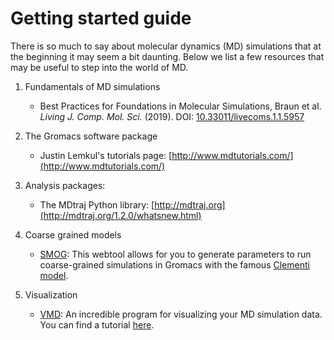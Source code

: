 # Getting started guide
There is so much to say about molecular dynamics (MD) simulations
that at the beginning it may seem a bit daunting. Below we list 
a few resources that may be useful to step into the world of MD.

1. Fundamentals of MD simulations
	* Best Practices for Foundations in Molecular Simulations, Braun et al. *Living J. Comp. Mol. Sci.* (2019). DOI: [10.33011/livecoms.1.1.5957](https://doi.org/10.33011/livecoms.1.1.5957)

2. The Gromacs software package
	* Justin Lemkul's tutorials page: [http://www.mdtutorials.com/](http://www.mdtutorials.com/)

3. Analysis packages:
	* The MDtraj Python library: [http://mdtraj.org](http://mdtraj.org/1.2.0/whatsnew.html)

4. Coarse grained models
	* [SMOG](http://smog-server.org): This webtool allows for you to generate parameters to run coarse-grained simulations in Gromacs with the famous [Clementi model](https://doi.org/10.1006/jmbi.2000.3693).

5. Visualization
	* [VMD](https://www.ks.uiuc.edu/Research/vmd/): An incredible program for visualizing your MD simulation data. You can find a tutorial [here](https://www.ks.uiuc.edu/Training/Tutorials/vmd/tutorial-html/index.html).

